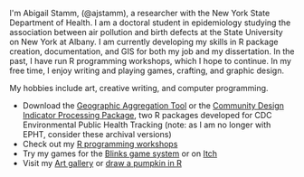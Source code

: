 I'm Abigail Stamm, (@ajstamm), a researcher with the New York State Department of Health. I am a doctoral student in epidemiology studying the association between air pollution and birth defects at the State University on New York at Albany. I am currently developing my skills in R package creation, documentation, and GIS for both my job and my dissertation. In the past, I have run R programming workshops, which I hope to continue. In my free time, I enjoy writing and playing games, crafting, and graphic design.

My hobbies include art, creative writing, and computer programming. 
* Download the [Geographic Aggregation Tool](https://github.com/ajstamm/gatpkg) or the [Community Design Indicator Processing Package](https://github.com/ajstamm/cdccommdes), two R packages developed for CDC Environmental Public Health Tracking (note: as I am no longer with EPHT, consider these archival versions)
* Check out my [R programming workshops](https://ajstamm.github.io/titanic)
* Try my games for the [Blinks game system](https://github.com/ajstamm/blinks_public) or on [Itch](https://ajstamm.itch.io)
* Visit my [Art gallery](https://anabiyeni.deviantart.com) or [draw a pumpkin in R](https://github.com/ajstamm/carvedpumpkin)



<!---
- 👋 Hi, I’m 
- 👀 I’m interested in ...
- 🌱 I’m currently learning ...
- 💞️ I’m looking to collaborate on ...
- 📫 How to reach me ...
The best way to reach me is via my university email, astamm at albany dot edu. 

ajstamm/ajstamm is a ✨ special ✨ repository because its `README.md` (this file) appears on your GitHub profile.
You can click the Preview link to take a look at your changes.
--->
